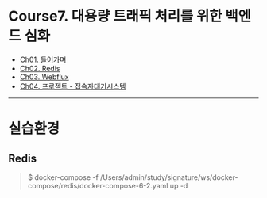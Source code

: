 # Course7. 대용량 트래픽 처리를 위한 백엔드 심화
- [Ch01. 들어가며](https://github.com/kazean/signature_backend/tree/main/Course7_Redis_Webflux/ch01_introduction)
- [Ch02. Redis](https://github.com/kazean/signature_backend/tree/main/Course7_Redis_Webflux/ch02_redis)
- [Ch03. Webflux]()
- [Ch04. 프로젝트 - 접속자대기시스템]()

---------------------------------------------------------------------------------------------------------------------------
# 실습환경
## Redis
> $ docker-compose -f /Users/admin/study/signature/ws/docker-compose/redis/docker-compose-6-2.yaml up -d